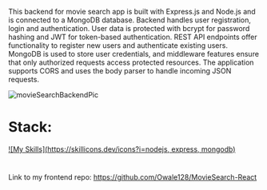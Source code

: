 
This backend for movie search app is  built with Express.js and Node.js and is connected to a MongoDB database. Backend handles user registration, login and authentication. User data is protected with bcrypt for password hashing and JWT for token-based authentication. REST API endpoints offer functionality to register new users and authenticate existing users. MongoDB is used to store user credentials, and middleware features ensure that only authorized requests access protected resources. The application supports CORS and uses the body parser to handle incoming JSON requests.

![movieSearchBackendPic](https://github.com/Owale128/MovieSearch-React/assets/110387474/0a0463e0-505d-41f5-84ec-b48f8f6ca87c)

# Stack:
[![My Skills](https://skillicons.dev/icons?i=nodejs, express, mongodb)](https://skillicons.dev)
#
Link to my frontend repo: https://github.com/Owale128/MovieSearch-React
